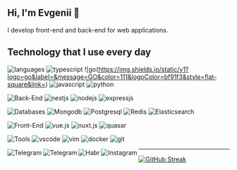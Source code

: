 ## Hi, I'm Evgenii 👋

I develop front-end and back-end for web applications.

## Technology that I use every day

![languages](https://img.shields.io/static/v1?label=&message=Languages:&color=555&style=flat-square)
![typescript](https://img.shields.io/static/v1?logo=TypeScript&label=&message=TypeScript&color=111&logoColor=bf91f3&style=flat-square&link=)
![go(https://img.shields.io/static/v1?logo=go&label=&message=GO&color=111&logoColor=bf91f3&style=flat-square&link=)
![javascript](https://img.shields.io/static/v1?logo=JavaScript&label=&message=JavaScript&color=111&logoColor=bf91f3&style=flat-square&link=)
![python](https://img.shields.io/static/v1?logo=Python&label=&message=Python&color=111&logoColor=bf91f3&style=flat-square&link=)
&nbsp;&nbsp;&nbsp;

![Back-End](https://img.shields.io/static/v1?label=&message=Back-End&nbsp;frameworks:&color=555&style=flat-square)
![nestjs](https://img.shields.io/static/v1?logo=nestjs&label=&message=Nest.js&color=111&logoColor=bf91f3&style=flat-square&link=)
![nodejs](https://img.shields.io/static/v1?logo=node.js&label=&message=Node.js&color=111&logoColor=bf91f3&style=flat-square&link=)
![expressjs](https://img.shields.io/static/v1?logo=express&label=&message=express&color=111&logoColor=bf91f3&style=flat-square&link=)
&nbsp;&nbsp;&nbsp;

![Databases](https://img.shields.io/static/v1?label=&message=Databases:&color=555&style=flat-square)
![Mongodb](https://img.shields.io/static/v1?logo=Mongodb&label=&message=Mongodb&color=111&logoColor=bf91f3&style=flat-square&link=)
![Postgresql](https://img.shields.io/static/v1?logo=Postgresql&label=&message=Postgresql&color=111&logoColor=bf91f3&style=flat-square&link=)
![Redis](https://img.shields.io/static/v1?logo=Redis&label=&message=Redis&color=111&logoColor=bf91f3&style=flat-square&link=)
![Elasticsearch](https://img.shields.io/static/v1?logo=Elasticsearch&label=&message=Elasticsearch&color=111&logoColor=bf91f3&style=flat-square&link=)
&nbsp;&nbsp;&nbsp;

![Front-End](https://img.shields.io/static/v1?label=&message=Front-End&nbsp;frameworks:&color=555&style=flat-square)
![vue.js](https://img.shields.io/static/v1?logo=vue.js&label=&message=Vue.js&color=111&logoColor=bf91f3&style=flat-square&link=)
![nuxt.js](https://img.shields.io/static/v1?logo=nuxt.js&label=&message=Nuxt.js&color=111&logoColor=bf91f3&style=flat-square&link=)
![quasar](https://img.shields.io/static/v1?logo=quasar&label=&message=quasar&color=111&logoColor=bf91f3&style=flat-square&link=)
&nbsp;&nbsp;&nbsp;

![Tools](https://img.shields.io/static/v1?label=&message=Tools:&color=555&style=flat-square)
![vscode](https://img.shields.io/static/v1?logo=visualstudiocode&label=&message=vscode&color=111&logoColor=bf91f3&style=flat-square)
![vim](https://img.shields.io/static/v1?logo=vim&label=&message=vim&color=111&logoColor=bf91f3&style=flat-square)
![docker](https://img.shields.io/static/v1?logo=docker&label=&message=docker&color=111&logoColor=bf91f3&style=flat-square)
![git](https://img.shields.io/static/v1?logo=git&label=&message=git&color=111&logoColor=bf91f3&style=flat-square)
&nbsp;&nbsp;&nbsp;

<img align="left" alt="Telegram" src="https://img.shields.io/static/v1?label=&message=@:&color=555&style=flat-square" />
<a href="https://t.me/mdwit">
  <img align="left" alt="Telegram" src="https://img.shields.io/static/v1?label=&message=telegram&color=111&logoColor=bf91f3&style=flat-square" />
</a> <a href="https://career.habr.com/mdwit">
  <img align="left" alt="Habr" src="https://img.shields.io/static/v1?label=&message=habr&color=111&logoColor=bf91f3&style=flat-square" />
</a> <a href="https://www.instagram.com/amfus_">
  <img align="left" alt="Instagram" src="https://img.shields.io/static/v1?label=&message=instagram&color=111&logoColor=bf91f3&style=flat-square" />
</a>

---

 [![GitHub Streak](https://github-readme-streak-stats.herokuapp.com?user=mdwitr0&theme=tokyonight_duo&date_format=j%20M%5B%20Y%5D)]([https://git.io/streak-stats](https://github.com/mdwitr0))
  
<!--
**mdwitr0/mdwitr0** is a ✨ _special_ ✨ repository because its `README.md` (this file) appears on your GitHub profile.

Here are some ideas to get you started:

- 🔭 I’m currently working on ...
- 🌱 I’m currently learning ...
- 👯 I’m looking to collaborate on ...
- 🤔 I’m looking for help with ...
- 💬 Ask me about ...
- 📫 How to reach me: ...
- 😄 Pronouns: ...
- ⚡ Fun fact: ...
-->
